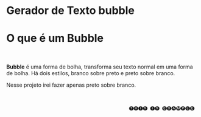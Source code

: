 # Gerador de Texto bubble

<h1>O que é um Bubble</h1>
</br>
<p><b>Bubble</b> é uma forma de bolha, transforma seu texto normal em uma forma de bolha. Há dois estilos, branco sobre preto e preto sobre branco.</p>
<p>Nesse projeto irei fazer apenas preto sobre branco.</p>
</br>

                                                 🅣🅗🅘🅢 🅘🅢 🅔🅧🅐🅜🅟🅛🅔

